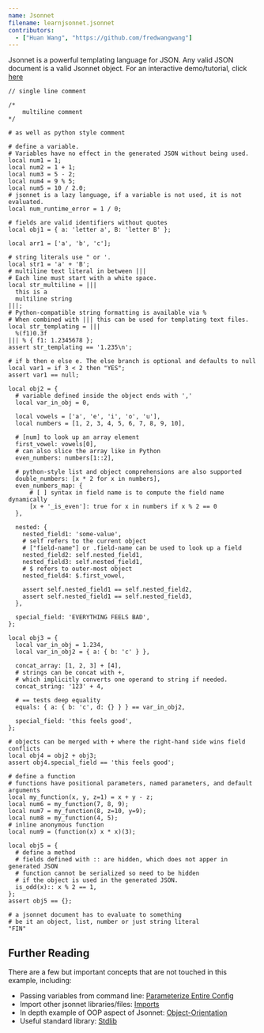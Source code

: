 ```yaml
---
name: Jsonnet
filename: learnjsonnet.jsonnet
contributors:
  - ["Huan Wang", "https://github.com/fredwangwang"]
---
```


Jsonnet is a powerful templating language for JSON. Any valid JSON
document is a valid Jsonnet object. For an interactive demo/tutorial,
click [here](https://jsonnet.org/learning/tutorial.html)

```jsonnet
// single line comment

/*
    multiline comment
*/

# as well as python style comment

# define a variable.
# Variables have no effect in the generated JSON without being used.
local num1 = 1;
local num2 = 1 + 1;
local num3 = 5 - 2;
local num4 = 9 % 5;
local num5 = 10 / 2.0;
# jsonnet is a lazy language, if a variable is not used, it is not evaluated.
local num_runtime_error = 1 / 0;

# fields are valid identifiers without quotes
local obj1 = { a: 'letter a', B: 'letter B' };

local arr1 = ['a', 'b', 'c'];

# string literals use " or '.
local str1 = 'a' + 'B';
# multiline text literal in between |||
# Each line must start with a white space.
local str_multiline = |||
  this is a
  multiline string
|||;
# Python-compatible string formatting is available via %
# When combined with ||| this can be used for templating text files.
local str_templating = |||
  %(f1)0.3f
||| % { f1: 1.2345678 };
assert str_templating == '1.235\n';

# if b then e else e. The else branch is optional and defaults to null
local var1 = if 3 < 2 then "YES";
assert var1 == null;

local obj2 = {
  # variable defined inside the object ends with ','
  local var_in_obj = 0,

  local vowels = ['a', 'e', 'i', 'o', 'u'],
  local numbers = [1, 2, 3, 4, 5, 6, 7, 8, 9, 10],

  # [num] to look up an array element
  first_vowel: vowels[0],
  # can also slice the array like in Python
  even_numbers: numbers[1::2],

  # python-style list and object comprehensions are also supported
  double_numbers: [x * 2 for x in numbers],
  even_numbers_map: {
      # [ ] syntax in field name is to compute the field name dynamically
      [x + '_is_even']: true for x in numbers if x % 2 == 0
  },

  nested: {
    nested_field1: 'some-value',
    # self refers to the current object
    # ["field-name"] or .field-name can be used to look up a field
    nested_field2: self.nested_field1,
    nested_field3: self.nested_field1,
    # $ refers to outer-most object
    nested_field4: $.first_vowel,

    assert self.nested_field1 == self.nested_field2,
    assert self.nested_field1 == self.nested_field3,
  },

  special_field: 'EVERYTHING FEELS BAD',
};

local obj3 = {
  local var_in_obj = 1.234,
  local var_in_obj2 = { a: { b: 'c' } },

  concat_array: [1, 2, 3] + [4],
  # strings can be concat with +,
  # which implicitly converts one operand to string if needed.
  concat_string: '123' + 4,

  # == tests deep equality
  equals: { a: { b: 'c', d: {} } } == var_in_obj2,

  special_field: 'this feels good',
};

# objects can be merged with + where the right-hand side wins field conflicts
local obj4 = obj2 + obj3;
assert obj4.special_field == 'this feels good';

# define a function
# functions have positional parameters, named parameters, and default arguments
local my_function(x, y, z=1) = x + y - z;
local num6 = my_function(7, 8, 9);
local num7 = my_function(8, z=10, y=9);
local num8 = my_function(4, 5);
# inline anonymous function
local num9 = (function(x) x * x)(3);

local obj5 = {
  # define a method
  # fields defined with :: are hidden, which does not apper in generated JSON
  # function cannot be serialized so need to be hidden
  # if the object is used in the generated JSON.
  is_odd(x):: x % 2 == 1,
};
assert obj5 == {};

# a jsonnet document has to evaluate to something
# be it an object, list, number or just string literal
"FIN"
```

## Further Reading
There are a few but important concepts that are not touched in this example, including:

- Passing variables from command line: [Parameterize Entire Config](https://jsonnet.org/learning/tutorial.html#parameterize-entire-config)
- Import other jsonnet libraries/files: [Imports](https://jsonnet.org/learning/tutorial.html#imports)
- In depth example of OOP aspect of Jsonnet: [Object-Orientation](https://jsonnet.org/learning/tutorial.html#Object-Orientation)
- Useful standard library: [Stdlib](https://jsonnet.org/ref/stdlib.html)
